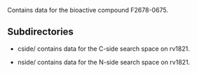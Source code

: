 Contains data for the bioactive compound F2678-0675.

## Subdirectories

- cside/ contains data for the C-side search space on rv1821.

- nside/ contains data for the N-side search space on rv1821.

